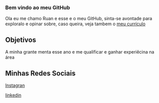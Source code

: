 ### Bem vindo ao meu GitHub

Ola eu me chamo Ruan e esse e o meu GitHub, sinta-se avontade para exploralo e opinar sobre, caso queira, veja tambem o [meu currículo](https://runnanc-137.github.io/Portfolio/)

## Objetivos 

A minha grante menta esse ano e me qualificar e ganhar experiêcina na área

## Minhas Redes Sociais

[Instagran](https://docs.github.com/categories/github-pages-basics/)

[linkedin](https://support.github.com/contact)

